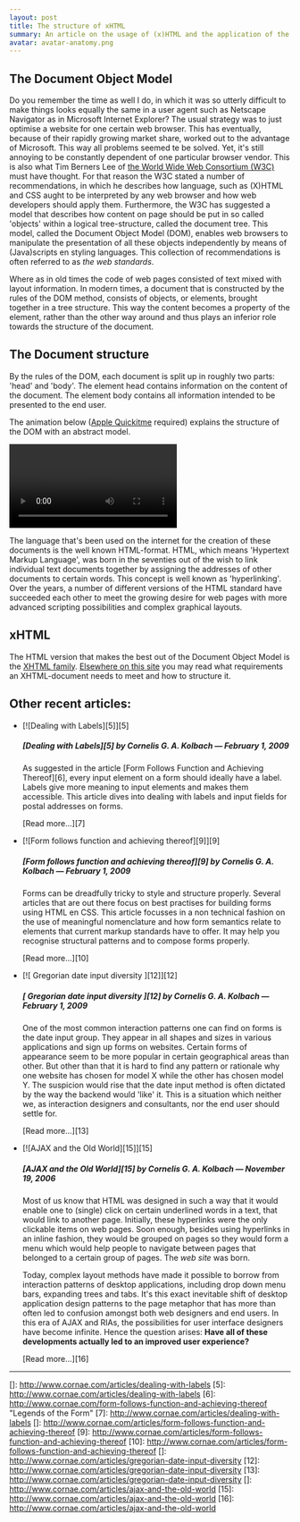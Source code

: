 ```yaml
---
layout: post
title: The structure of xHTML
summary: An article on the usage of (x)HTML and the application of the Document Object Model (DOM).
avatar: avatar-anatomy.png
---
```


## The Document Object Model

Do you remember the time as well I do, in which it was so utterly difficult to make things looks equally the same in a user agent such as Netscape Navigator as in Microsoft Internet Explorer? The usual strategy was to just optimise a website for one certain web browser. This has eventually, because of their rapidly growing market share, worked out to the advantage of Microsoft. This way all problems seemed te be solved. Yet, it's still annoying to be constantly dependent of one particular browser vendor. This is also what Tim Berners Lee of [the World Wide Web Consortium (W3C)][1] must have thought. For that reason the W3C stated a number of recommendations, in which he describes how language, such as (X)HTML and CSS aught to be interpreted by any web browser and how web developers should apply them. Furthermore, the W3C has suggested a model that describes how content on page should be put in so called 'objects' within a logical tree-structure, called the document tree. This model, called the Document Object Model (DOM), enables web browsers to manipulate the presentation of all these objects independently by means of (Java)scripts en styling languages. This collection of recommendations is often referred to as *the web standards*.

Where as in old times the code of web pages consisted of text mixed with layout information. In modern times, a document that is constructed by the rules of the DOM method, consists of objects, or elements, brought together in a tree structure. This way the content becomes a property of the element, rather than the other way around and thus plays an inferior role towards the structure of the document.

## The Document structure

By the rules of the DOM, each document is split up in roughly two parts: 'head' and 'body'. The element head contains information on the content of the document. The element body contains all information intended to be presented to the end user.

The animation below ([Apple Quickitme](http://www.apple.com/nl/quicktime/download/) required) explains the structure of the DOM with an abstract model.

<video>
	<source="{{ site.media }}/structure-of-xhtml.mov" />
	<a href="{{ site.media }}/structure-of-xhtml.mov">Video the structure of xHTML</a>
</video>

The language that's been used on the internet for the creation of these documents is the well known HTML-format. HTML, which means 'Hypertext Markup Language', was born in the seventies out of the wish to link individual text documents together by assigning the addresses of other documents to certain words. This concept is well known as 'hyperlinking'. Over the years, a number of different versions of the HTML standard have succeeded each other to meet the growing desire for web pages with more advanced scripting possibilities and complex graphical layouts.

## xHTML

The HTML version that makes the best out of the Document Object Model is the [XHTML family][2]. [Elsewhere on this site][3] you may read what requirements an XHTML-document needs to meet and how to structure it.

## Other recent articles:

*   [![Dealing with Labels][5]][5] 
    ##### [Dealing with Labels][5] by Cornelis G. A. Kolbach — February 1, 2009 
    
    As suggested in the article [Form Follows Function and Achieving Thereof][6], every input element on a form should ideally have a label. Labels give more meaning to input elements and makes them accessible. This article dives into dealing with labels and input fields for postal addresses on forms.
    
    [Read more...][7] 
*   [![Form follows function and achieving thereof][9]][9] 
    ##### [Form follows function and achieving thereof][9] by Cornelis G. A. Kolbach — February 1, 2009 
    
    Forms can be dreadfully tricky to style and structure properly. Several articles that are out there focus on best practises for building forms using HTML en CSS. This article focusses in a non technical fashion on the use of meaningful nomenclature and how form semantics relate to elements that current markup standards have to offer. It may help you recognise structural patterns and to compose forms properly.
    
    [Read more...][10] 
*   [![ Gregorian date input diversity ][12]][12] 
    ##### [ Gregorian date input diversity ][12] by Cornelis G. A. Kolbach — February 1, 2009 
    
    One of the most common interaction patterns one can find on forms is the date input group. They appear in all shapes and sizes in various applications and sign up forms on websites. Certain forms of appearance seem to be more popular in certain geographical areas than other. But other than that it is hard to find any pattern or rationale why one website has chosen for model X while the other has chosen model Y. The suspicion would rise that the date input method is often dictated by the way the backend would 'like' it. This is a situation which neither we, as interaction designers and consultants, nor the end user should settle for.
    
    [Read more...][13] 
*   [![AJAX and the Old World][15]][15] 
    ##### [AJAX and the Old World][15] by Cornelis G. A. Kolbach — November 19, 2006 
    
    Most of us know that HTML was designed in such a way that it would enable one to (single) click on certain underlined words in a text, that would link to another page. Initially, these hyperlinks were the only clickable items on web pages. Soon enough, besides using hyperlinks in an inline fashion, they would be grouped on pages so they would form a menu which would help people to navigate between pages that belonged to a certain group of pages. The *web site* was born.
 
    
    Today, complex layout methods have made it possible to borrow from interaction patterns of desktop applications, including drop down menu bars, expanding trees and tabs. It's this exact inevitable shift of desktop application design patterns to the page metaphor that has more than often led to confusion amongst both web designers and end users. In this era of AJAX and RIAs, the possibilities for user interface designers have become infinite. Hence the question arises: **Have all of these developments actually led to an improved user experience?**
    
    [Read more...][16] 

* * *

 [1]: http://www.w3c.org
 [2]: http://www.w3.org/MarkUp/
 [3]: http://www.cornae.com/articles/the-structure-of-xhtml
 []: http://www.cornae.com/articles/dealing-with-labels
 [5]: http://www.cornae.com/articles/dealing-with-labels
 [6]: http://www.cornae.com/form-follows-function-and-achieving-thereof "Legends of the Form"
 [7]: http://www.cornae.com/articles/dealing-with-labels
 []: http://www.cornae.com/articles/form-follows-function-and-achieving-thereof
 [9]: http://www.cornae.com/articles/form-follows-function-and-achieving-thereof
 [10]: http://www.cornae.com/articles/form-follows-function-and-achieving-thereof
 []: http://www.cornae.com/articles/gregorian-date-input-diversity
 [12]: http://www.cornae.com/articles/gregorian-date-input-diversity
 [13]: http://www.cornae.com/articles/gregorian-date-input-diversity
 []: http://www.cornae.com/articles/ajax-and-the-old-world
 [15]: http://www.cornae.com/articles/ajax-and-the-old-world
 [16]: http://www.cornae.com/articles/ajax-and-the-old-world  